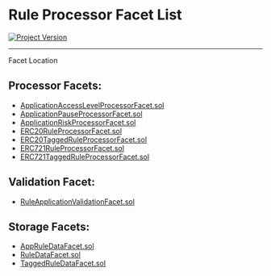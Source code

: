 # Rule Processor Facet List 
[![Project Version][version-image]][version-url]

---

Facet Location 

## Processor Facets: 
- [ApplicationAccessLevelProcessorFacet.sol](../../../../src/protocol/economic/ruleProcessor/ApplicationAccessLevelProcessorFacet.sol) 
- [ApplicationPauseProcessorFacet.sol](../../../../src/protocol/economic/ruleProcessor/ApplicationPauseProcessorFacet.sol) 
- [ApplicationRiskProcessorFacet.sol](../../../../src/protocol/economic/ruleProcessor/ApplicationRiskProcessorFacet.sol)
- [ERC20RuleProcessorFacet.sol](../../../../src/protocol/economic/ruleProcessor/ERC20RuleProcessorFacet.sol) 
- [ERC20TaggedRuleProcessorFacet.sol](../../../../src/protocol/economic/ruleProcessor/ERC20TaggedRuleProcessorFacet.sol) 
- [ERC721RuleProcessorFacet.sol](../../../../src/protocol/economic/ruleProcessor/ERC721RuleProcessorFacet.sol) 
- [ERC721TaggedRuleProcessorFacet.sol](../../../../src/protocol/economic/ruleProcessor/ERC721TaggedRuleProcessorFacet.sol) 

## Validation Facet: 
- [RuleApplicationValidationFacet.sol](../../../../src/protocol/economic/ruleProcessor/RuleApplicationValidationFacet.sol) 

## Storage Facets: 
- [AppRuleDataFacet.sol](../../../../src/protocol/economic/ruleProcessor/AppRuleDataFacet.sol)
- [RuleDataFacet.sol](../../../../src/protocol/economic/ruleProcessor/RuleDataFacet.sol)
- [TaggedRuleDataFacet.sol](../../../../src/protocol/economic/ruleProcessor/TaggedRuleDataFacet.sol)

<!-- These are the header links -->
[version-image]: https://img.shields.io/badge/Version-2.2.2-brightgreen?style=for-the-badge&logo=appveyor
[version-url]: https://github.com/thrackle-io/forte-rules-engine